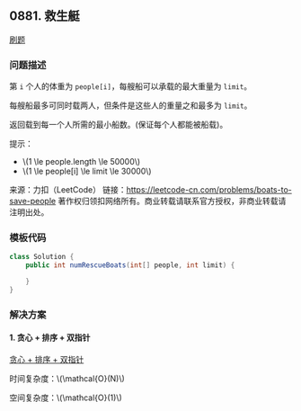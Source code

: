 <script src="https://cdn.bootcss.com/mathjax/2.7.7/MathJax.js?config=TeX-AMS-MML_HTMLorMML"></script>

## 0881. 救生艇

[刷题](qu0881/solu/Solution.java)

### 问题描述

第 `i` 个人的体重为 `people[i]`，每艘船可以承载的最大重量为 `limit`。

每艘船最多可同时载两人，但条件是这些人的重量之和最多为 `limit`。

返回载到每一个人所需的最小船数。(保证每个人都能被船载)。

提示：

* \\(1 \le people.length \le 50000\\)
* \\(1 \le people[i] \le limit \le 30000\\)

来源：力扣（LeetCode）
链接：https://leetcode-cn.com/problems/boats-to-save-people
著作权归领扣网络所有。商业转载请联系官方授权，非商业转载请注明出处。

### 模板代码

``` java
class Solution {
    public int numRescueBoats(int[] people, int limit) {

    }
}
```

### 解决方案

#### 1. 贪心 + 排序 + 双指针

[贪心 + 排序 + 双指针](qu0881/solu1/Solution.java)

时间复杂度：\\(\mathcal{O}(N)\\)

空间复杂度：\\(\mathcal{O}(1)\\)

